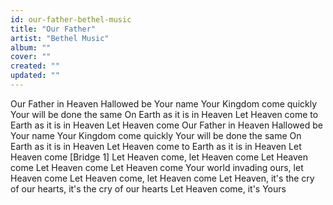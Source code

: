 ```yaml
---
id: our-father-bethel-music
title: "Our Father"
artist: "Bethel Music"
album: ""
cover: ""
created: ""
updated: ""
---
```


Our Father in Heaven
Hallowed be Your name
Your Kingdom come quickly
Your will be done the same
On Earth as it is in Heaven
Let Heaven come to
Earth as it is in Heaven
Let Heaven come
Our Father in Heaven
Hallowed be Your name
Your Kingdom come quickly
Your will be done the same
On Earth as it is in Heaven
Let Heaven come to
Earth as it is in Heaven
Let Heaven come
[Bridge 1]
Let Heaven come, let Heaven come
Let Heaven come
Let Heaven come
Let Heaven come
Your world invading ours, let Heaven come
Let Heaven come, let Heaven come
Let Heaven, it's the cry of our hearts, it's the cry of our hearts
Let Heaven come, it's Yours